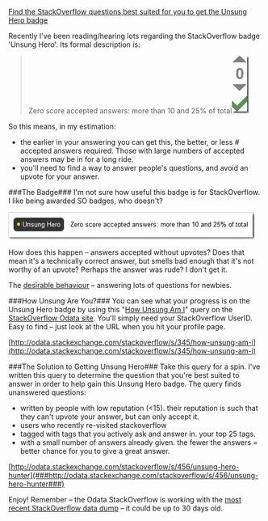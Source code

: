 <!--{Title:"Hunting the StackOverflow 'Unsung Hero' Badge", PublishedOn:"2010-08-20T07:17:24", Intro:"Find the StackOverflow questions best suited for you to get the Unsung Hero badge. Recently I'"} -->

[Find the StackOverflow questions best suited for you to get the Unsung Hero badge](http://odata.stackexchange.com/stackoverflow/s/456/)

Recently I've been reading/hearing lots regarding the StackOverflow badge 'Unsung Hero'. Its formal description is:

>Zero score accepted answers: more than 10 and 25% of total[![zero_thumb.png](img/zero_thumb.png)](img/zero.png)
  
So this means, in my estimation:

* the earlier in your answering you can get this, the better, or less # accepted answers required. Those with large numbers of accepted answers may be in for a long ride.
* you'll need to find a way to answer people's questions, and avoid an upvote for your answer.

###The Badge###
I'm not sure how useful this badge is for StackOverflow. I like being awarded SO badges, who doesn't?

![unsung.png](img/unsung.png)

How does this happen – answers accepted without upvotes? Does that mean it's a technically correct answer, but smells bad enough that it's not worthy of an upvote? Perhaps the answer was rude? I don't get it.

The [desirable behaviour](http://blog.stackoverflow.com/2010/07/improvements-to-badge-system/) – answering lots of questions for newbies.

###How Unsung Are You?###
You can see what your progress is on the Unsung Hero badge by using this "[How Unsung Am I](http://odata.stackexchange.com/stackoverflow/s/345/how-unsung-am-i)" query on the [StackOverflow Odata site](http://odata.stackexchange.com/stackoverflow/queries). You'll simply need your StackOverflow UserID. Easy to find – just look at the URL when you hit your profile page.

[http://odata.stackexchange.com/stackoverflow/s/345/how-unsung-am-i](http://odata.stackexchange.com/stackoverflow/s/345/how-unsung-am-i)

###The Solution to Getting Unsung Hero###
Take this query for a spin. I've written this query to determine the question that you're best suited to answer in order to help gain this Unsung Hero badge. The query finds unanswered questions:

* written by people with low reputation (<15). their reputation is such that they can't upvote your answer, but can only accept it. 
* users who recently re-visited stackoverflow 
* tagged with tags that you actively ask and answer in. your top 25 tags. 
* with a small number of answers already given. the fewer the answers = better chance for you to give a great answer.

[http://odata.stackexchange.com/stackoverflow/s/456/unsung-hero-hunter](###http://odata.stackexchange.com/stackoverflow/s/456/unsung-hero-hunter###)

Enjoy! Remember – the Odata StackOverflow is working with the [most recent StackOverflow data dump](http://blog.stackoverflow.com/category/cc-wiki-dump/) – it could be up to 30 days old.
